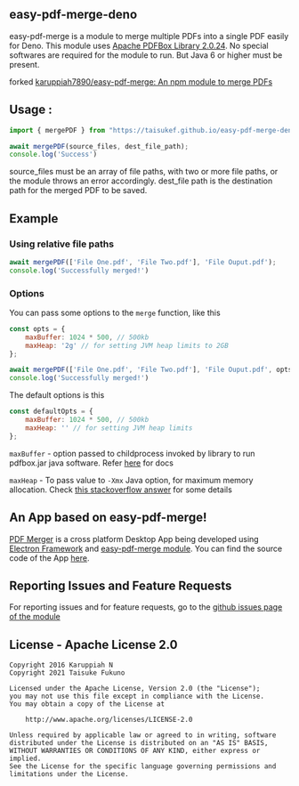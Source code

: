 ## easy-pdf-merge-deno

easy-pdf-merge is a module to merge multiple PDFs into a single PDF easily for Deno. This module uses [Apache PDFBox Library 2.0.24](http://pdfbox.apache.org). No special softwares are required for the module to run. But Java 6 or higher must be present.

forked [karuppiah7890/easy-pdf-merge: An npm module to merge PDFs](https://github.com/karuppiah7890/easy-pdf-merge)
## Usage :

```js
import { mergePDF } from "https://taisukef.github.io/easy-pdf-merge-deno/mergePDF.js";

await mergePDF(source_files, dest_file_path);
console.log('Success')
```

source_files must be an array of file paths, with two or more file paths, or the module throws an error accordingly.
dest_file path is the destination path for the merged PDF to be saved.

## Example

### Using relative file paths

```javascript
await mergePDF(['File One.pdf', 'File Two.pdf'], 'File Ouput.pdf');
console.log('Successfully merged!')
```
### Options

You can pass some options to the `merge` function, like this

```javascript
const opts = {
    maxBuffer: 1024 * 500, // 500kb
    maxHeap: '2g' // for setting JVM heap limits to 2GB
};

await mergePDF(['File One.pdf', 'File Two.pdf'], 'File Ouput.pdf', opts);
console.log('Successfully merged!')
```

The default options is this

```javascript
const defaultOpts = {
    maxBuffer: 1024 * 500, // 500kb
    maxHeap: '' // for setting JVM heap limits
};
```

`maxBuffer` - option passed to childprocess invoked by library to run pdfbox.jar java
software. Refer [here](https://nodejs.org/api/child_process.html#child_process_maxbuffer_and_unicode)
for docs

`maxHeap` - To pass value to `-Xmx` Java option, for maximum memory allocation.
Check [this stackoverflow answer](https://stackoverflow.com/questions/14763079/what-are-the-xms-and-xmx-parameters-when-starting-jvm)
for some details

## An App based on easy-pdf-merge!

[PDF Merger](https://github.com/karuppiah7890/pdf-merger-app) is a cross platform Desktop App being developed using [Electron Framework](http://electron.atom.io) and [easy-pdf-merge module](https://www.npmjs.com/package/easy-pdf-merge). You can find the source code of the App [here](https://github.com/karuppiah7890/pdf-merger-app).

## Reporting Issues and Feature Requests

For reporting issues and for feature requests, go to the [github issues page of the module](https://github.com/taisukef/easy-pdf-merge-deno/issues)

## License - Apache License 2.0
```
Copyright 2016 Karuppiah N
Copyright 2021 Taisuke Fukuno

Licensed under the Apache License, Version 2.0 (the "License");
you may not use this file except in compliance with the License.
You may obtain a copy of the License at

    http://www.apache.org/licenses/LICENSE-2.0

Unless required by applicable law or agreed to in writing, software
distributed under the License is distributed on an "AS IS" BASIS,
WITHOUT WARRANTIES OR CONDITIONS OF ANY KIND, either express or implied.
See the License for the specific language governing permissions and
limitations under the License.
```
